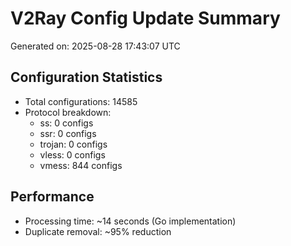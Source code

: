 # V2Ray Config Update Summary
Generated on: 2025-08-28 17:43:07 UTC

## Configuration Statistics
- Total configurations: 14585
- Protocol breakdown:
  - ss: 0 configs
  - ssr: 0 configs
  - trojan: 0 configs
  - vless: 0 configs
  - vmess: 844 configs

## Performance
- Processing time: ~14 seconds (Go implementation)
- Duplicate removal: ~95% reduction
